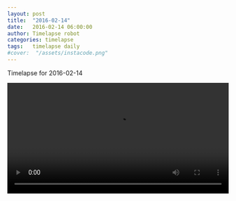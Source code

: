 ```yaml
---
layout: post
title:  "2016-02-14"
date:   2016-02-14 06:00:00
author: Timelapse robot
categories: timelapse
tags:	timelapse daily
#cover:  "/assets/instacode.png"
---
```

Timelapse for 2016-02-14

<video width="100%" controls="true">
  <source src="https://rest.s3for.me/bridgeinice/2016-02-14.webm" type="video/webm">
  <source src="https://rest.s3for.me/bridgeinice/2016-02-14.mp4" type="video/mp4">
  Your browser does not support the video tag.
</video>
